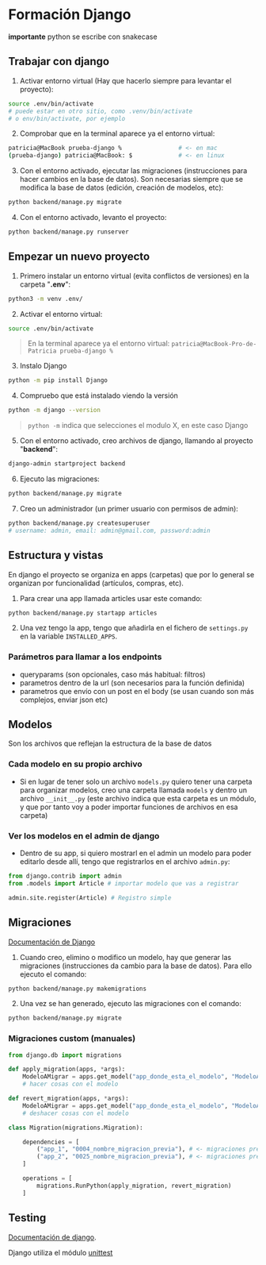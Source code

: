 # Formación Django

**importante** python se escribe con snakecase

## Trabajar con django

1. Activar entorno virtual (Hay que hacerlo siempre para levantar el proyecto):

```sh
source .env/bin/activate
# puede estar en otro sitio, como .venv/bin/activate
# o env/bin/activate, por ejemplo
```

2. Comprobar que en la terminal aparece ya el entorno virtual:
```sh
patricia@MacBook prueba-django %                # <- en mac
(prueba-django) patricia@MacBook: $             # <- en linux
```

3. Con el entorno activado, ejecutar las migraciones (instrucciones para hacer cambios en la base de datos). Son necesarias siempre que se modifica la base de datos (edición, creación de modelos, etc):
```sh
python backend/manage.py migrate
```

4. Con el entorno activado, levanto el proyecto:
```sh
python backend/manage.py runserver
```

## Empezar un nuevo proyecto

1. Primero instalar un entorno virtual (evita conflictos de versiones) en la carpeta "**.env**":
```sh
python3 -m venv .env/
```

2. Activar el entorno virtual:
```sh
source .env/bin/activate
```
> En la terminal aparece ya el entorno virtual: `patricia@MacBook-Pro-de-Patricia prueba-django %`

3. Instalo Django
```sh
python -m pip install Django
```

4. Compruebo que está instalado viendo la versión

```sh
python -m django --version
```
> `python -m` indica que selecciones el modulo X, en este caso Django

5. Con el entorno activado, creo archivos de django, llamando al proyecto "**backend**":
```sh
django-admin startproject backend
```

6. Ejecuto las migraciones:
```sh
python backend/manage.py migrate
```

7. Creo un administrador (un primer usuario con permisos de admin):
```sh
python backend/manage.py createsuperuser
# username: admin, email: admin@gmail.com, password:admin
```

## Estructura y vistas

En django el proyecto se organiza en apps (carpetas) que por lo general se organizan por funcionalidad (artículos, compras, etc).

1. Para crear una app llamada articles usar este comando:
```sh
python backend/manage.py startapp articles
```

2. Una vez tengo la app, tengo que añadirla en el fichero de `settings.py` en la variable `INSTALLED_APPS`.

### Parámetros para llamar a los endpoints

- queryparams (son opcionales, caso más habitual: filtros)
- parametros dentro de la url (son necesarios para la función definida)
- parametros que envío con un post en el body (se usan cuando son más complejos, enviar json etc)

## Modelos

Son los archivos que reflejan la estructura de la base de datos

### Cada modelo en su propio archivo
- Si en lugar de tener solo un archivo `models.py` quiero tener una carpeta para organizar modelos, creo una carpeta llamada `models` y dentro un archivo `__init__.py` (este archivo indica que esta carpeta es un módulo, y que por tanto voy a poder importar funciones de archivos en esa carpeta)

### Ver los modelos en el admin de django
- Dentro de su app, si quiero mostrarl en el admin un modelo para poder editarlo desde allí, tengo que registrarlos en el archivo `admin.py`:

```python
from django.contrib import admin
from .models import Article # importar modelo que vas a registrar

admin.site.register(Article) # Registro simple
```

## Migraciones

[Documentación de Django](https://docs.djangoproject.com/en/4.1/topics/migrations/)

1. Cuando creo, elimino o modifico un modelo, hay que generar las migraciones (instrucciones da cambio para la base de datos). Para ello ejecuto el comando:
```sh
python backend/manage.py makemigrations
```

2. Una vez se han generado, ejecuto las migraciones con el comando:
```sh
python backend/manage.py migrate
```

### Migraciones custom (manuales)

```python
from django.db import migrations

def apply_migration(apps, *args):
    ModeloAMigrar = apps.get_model("app_donde_esta_el_modelo", "ModeloAMigrar")
    # hacer cosas con el modelo

def revert_migration(apps, *args):
    ModeloAMigrar = apps.get_model("app_donde_esta_el_modelo", "ModeloAMigrar")
    # deshacer cosas con el modelo

class Migration(migrations.Migration):

    dependencies = [
        ("app_1", "0004_nombre_migracion_previa"), # <- migraciones previas necesarias
        ("app_2", "0025_nombre_migracion_previa"), # <- migraciones previas necesarias
    ]

    operations = [
        migrations.RunPython(apply_migration, revert_migration)
    ]
```

## Testing

[Documentación de django](https://docs.djangoproject.com/en/4.1/topics/testing/overview/).

Django utiliza el módulo [unittest](https://docs.python.org/3/library/unittest.html)